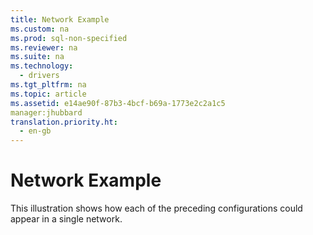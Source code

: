 ```yaml
---
title: Network Example
ms.custom: na
ms.prod: sql-non-specified
ms.reviewer: na
ms.suite: na
ms.technology: 
  - drivers
ms.tgt_pltfrm: na
ms.topic: article
ms.assetid: e14ae90f-87b3-4bcf-b69a-1773e2c2a1c5
manager:jhubbard
translation.priority.ht: 
  - en-gb
---
```

# Network Example
<?xml version="1.0" encoding="utf-8"?>
<developerConceptualDocument xmlns="http://ddue.schemas.microsoft.com/authoring/2003/5" xmlns:xlink="http://www.w3.org/1999/xlink" xmlns:xsi="http://www.w3.org/2001/XMLSchema-instance" xsi:schemaLocation="http://ddue.schemas.microsoft.com/authoring/2003/5 http://dduestorage.blob.core.windows.net/ddueschema/developer.xsd">
  <introduction>
    <para>This illustration shows how each of the preceding configurations could appear in a single network.</para>
    <mediaLink>
      <image xlink:href="4500b641-d215-4d76-95e6-6828e5f9727d" />
    </mediaLink>
  </introduction>
  <relatedTopics />
</developerConceptualDocument>